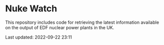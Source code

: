 # Nuke Watch

This repository includes code for retrieving the latest information available on the output of EDF nuclear power plants in the UK.

Last updated: 2022-09-22 23:11